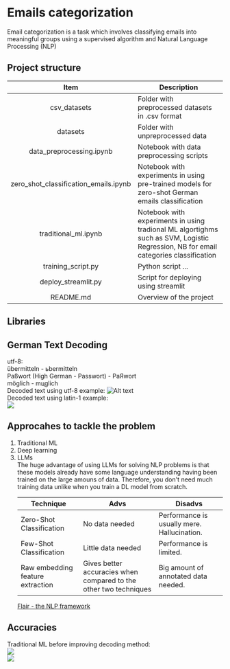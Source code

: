 # Emails categorization 
Email categorization is a task which involves classifying emails into meaningful groups using a supervised algorithm and Natural Language Processing (NLP) 
## Project structure 

| <center>Item | <center> Description  |
|:---:|---|
| csv_datasets | Folder with preprocessed datasets in .csv format |
| datasets | Folder with unpreprocessed data  |
| data_preprocessing.ipynb | Notebook with data preprocessing scripts |
| zero_shot_classification_emails.ipynb | Notebook with experiments in using pre-trained models for zero-shot German emails classification  |
| traditional_ml.ipynb | Notebook with experiments in using tradional ML algortighms such as SVM, Logistic Regression, NB for email categories classification |
| training_script.py | Python script ... |
| deploy_streamlit.py | Script for deploying using streamlit |
| README.md | Overview of the project |


## Libraries 
## German Text Decoding 

utf-8: <br>
übermitteln - ьbermitteln <br>
Paßwort (High German - Passwort) - PaЯwort <br>
möglich - mцglich <br>
Decoded text using utf-8 example:
![Alt text](image.png)<br>
Decoded text using latin-1 example:<br>
![](image-1.png)
## Approcahes to tackle the problem 
<ol>
<li> Traditional ML
<li> Deep learning
<li> LLMs <br>
The huge advantage of using LLMs for solving NLP problems is that these models already have some language understanding having been trained on the large amouns of data. Therefore, you don't need much training data unlike when you train a DL model from scratch. <br>

| <center> Technique   | <center>Advs | <center> Disadvs |
|---|---|---|
| Zero-Shot Classification | No data needed | Performance is usually mere. Hallucination. |
| Few-Shot Classification | Little data needed | Performance is limited. |
| Raw embedding feature extraction | Gives better accuracies when compared to the other two techniques | Big amount of annotated data needed. |

<a href="https://github.com/flairNLP/flair">Flair - the NLP framework<a>
</ol>

## Accuracies 
Traditional ML
before improving decoding method:<br>
![](image-2.png)<br>
![ ](image-3.png)
